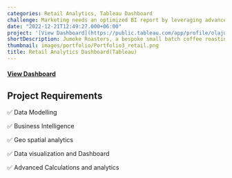 ```yaml
---
categories: Retail Analytics, Tableau Dashboard
challenge: Marketing needs an optimized BI report by leveraging advanced analytics and visual design principles in Tableau to track KPIs, assess market performance, analyze category profitability, and identify high-value customers for strategic decision-making.
date: "2022-12-21T12:49:27.000+06:00"
project: '[View Dashboard](https://public.tableau.com/app/profile/olajumoke.akinpelu/viz/JumokeRoastersDashboard1/MavenRoasters)'
shortDescription: Jumoke Roasters, a bespoke small batch coffee roasting company, seeks to enhance their business intelligence (BI) reporting capabilities using advanced analytics and visual design to track KPIs, compare market performance, analyze category profitability, and identify high-value customers
thumbnail: images/portfolio/Portfolio3_retail.png
title: Retail Analytics Dashboard(Tableau)
---
```



#### [View Dashboard](https://public.tableau.com/app/profile/olajumoke.akinpelu/viz/JumokeRoastersDashboard1/MavenRoasters)

## Project Requirements

✅  Data  Modelling

✅  Business Intelligence

✅  Geo spatial analytics

✅  Data visualization and Dashboard

✅  Advanced Calculations and analytics 




